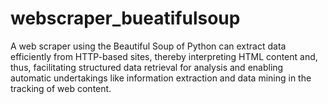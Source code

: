 # webscraper_bueatifulsoup
A web scraper using the Beautiful Soup of Python can extract data efficiently from HTTP-based sites, thereby interpreting HTML content and, thus, facilitating structured data retrieval for analysis and enabling automatic undertakings like information extraction and data mining in the tracking of web content.
